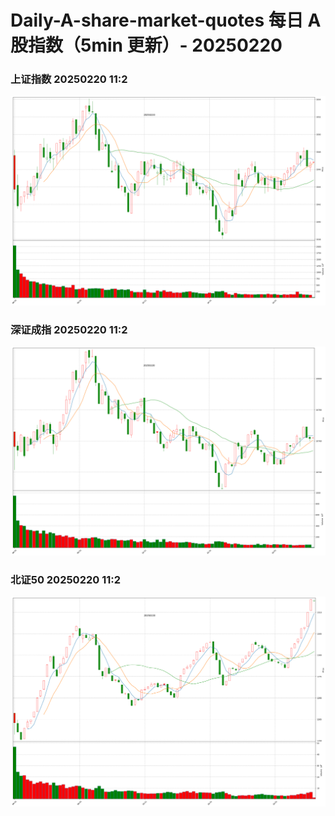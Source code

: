 
# Daily-A-share-market-quotes 每日 A 股指数（5min 更新）- 20250220

### 上证指数 20250220 11:2
![](./fig/2025/2/20250220-sh000001.png)

### 深证成指 20250220 11:2
![](./fig/2025/2/20250220-sz399001.png)

### 北证50 20250220 11:2
![](./fig/2025/2/20250220-bj899050.png)
